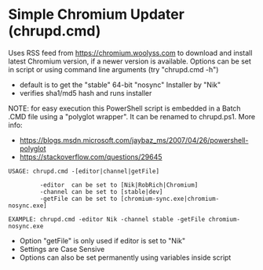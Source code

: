 # Simple Chromium Updater (chrupd.cmd)

Uses RSS feed from https://chromium.woolyss.com to download and install latest Chromium version, if a newer version is available. Options can be set in script or using command line arguments (try "chrupd.cmd -h")

 - default is to get the "stable" 64-bit "nosync" Installer by "Nik"
 - verifies sha1/md5 hash and runs installer
 
NOTE: for easy execution this PowerShell script is embedded in a Batch .CMD file using a "polyglot wrapper". It can be renamed to chrupd.ps1. More info:

   - https://blogs.msdn.microsoft.com/jaybaz_ms/2007/04/26/powershell-polyglot
   - https://stackoverflow.com/questions/29645
   
```
USAGE: chrupd.cmd -[editor|channel|getFile]

         -editor  can be set to [Nik|RobRich|Chromium]
         -channel can be set to [stable|dev]
         -getFile can be set to [chromium-sync.exe|chromium-nosync.exe]

EXAMPLE: chrupd.cmd -editor Nik -channel stable -getFile chromium-nosync.exe
```

- Option "getFile" is only used if editor is set to "Nik"
- Settings are Case Sensive
- Options can also be set permanently using variables inside script
